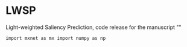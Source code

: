 # LWSP
Light-weighted Saliency Prediction, code release for the manuscript "<Light-weighted Saliency Detection with Distinctively Lower Memory Cost and Model Size>"

`
import mxnet as mx
import numpy as np
`
